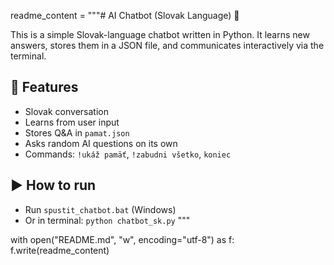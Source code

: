 readme_content = """# AI Chatbot (Slovak Language) 🤖

This is a simple Slovak-language chatbot written in Python. It learns new answers, stores them in a JSON file, and communicates interactively via the terminal.

## 🧠 Features
- Slovak conversation
- Learns from user input
- Stores Q&A in `pamat.json`
- Asks random AI questions on its own
- Commands: `!ukáž pamäť`, `!zabudni všetko`, `koniec`

## ▶️ How to run
- Run `spustit_chatbot.bat` (Windows)
- Or in terminal: `python chatbot_sk.py`
"""

with open("README.md", "w", encoding="utf-8") as f:
    f.write(readme_content)
